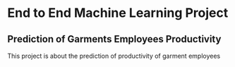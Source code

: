 # End to End Machine Learning Project
## Prediction of Garments Employees Productivity
This project is about the  prediction  of  productivity of garment employees